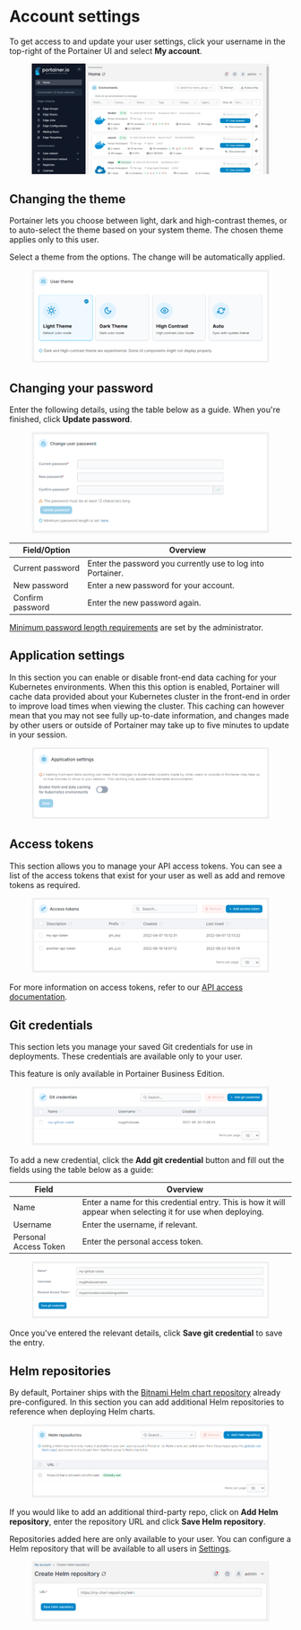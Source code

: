 # Account settings

To get access to and update your user settings, click your username in the top-right of the Portainer UI and select **My account**.

<figure><img src="/assets/2.20-api-access-myaccount.gif" alt=""><figcaption></figcaption></figure>

## Changing the theme

Portainer lets you choose between light, dark and high-contrast themes, or to auto-select the theme based on your system theme. The chosen theme applies only to this user.

Select a theme from the options. The change will be automatically applied.

<figure><img src="/assets/2.15-accountsettings-theme.png" alt=""><figcaption></figcaption></figure>

## Changing your password

Enter the following details, using the table below as a guide. When you're finished, click **Update password**.

<figure><img src="/assets/2.15-accountsettings-changepw.png" alt=""><figcaption></figcaption></figure>

| Field/Option     | Overview                                                    |
| ---------------- | ----------------------------------------------------------- |
| Current password | Enter the password you currently use to log into Portainer. |
| New password     | Enter a new password for your account.                      |
| Confirm password | Enter the new password again.                               |

[Minimum password length requirements](../admin/settings/authentication/) are set by the administrator.

## Application settings

In this section you can enable or disable front-end data caching for your Kubernetes environments. When this this option is enabled, Portainer will cache data provided about your Kubernetes cluster in the front-end in order to improve load times when viewing the cluster. This caching can however mean that you may not see fully up-to-date information, and changes made by other users or outside of Portainer may take up to five minutes to update in your session.

<figure><img src="/assets/2.20-account-application.png" alt=""><figcaption></figcaption></figure>

## Access tokens

This section allows you to manage your API access tokens. You can see a list of the access tokens that exist for your user as well as add and remove tokens as required.

<figure><img src="/assets/2.15-accountsettings-apitokens.png" alt=""><figcaption></figcaption></figure>

For more information on access tokens, refer to our [API access documentation](../api/access.md#creating-an-access-token).

## Git credentials

This section lets you manage your saved Git credentials for use in deployments. These credentials are available only to your user.


This feature is only available in Portainer Business Edition.


<figure><img src="/assets/2.16-account-gitcreds.png" alt=""><figcaption></figcaption></figure>

To add a new credential, click the **Add git credential** button and fill out the fields using the table below as a guide:

| Field                 | Overview                                                                                                     |
| --------------------- | ------------------------------------------------------------------------------------------------------------ |
| Name                  | Enter a name for this credential entry. This is how it will appear when selecting it for use when deploying. |
| Username              | Enter the username, if relevant.                                                                             |
| Personal Access Token | Enter the personal access token.                                                                             |

<figure><img src="/assets/2.16-account-gitcreds-add.png" alt=""><figcaption></figcaption></figure>

Once you've entered the relevant details, click **Save git credential** to save the entry.

## Helm repositories

By default, Portainer ships with the [Bitnami Helm chart repository](https://bitnami.com/stacks/helm) already pre-configured. In this section you can add additional Helm repositories to reference when deploying Helm charts.

<figure><img src="/assets/2.20-account-helmrepos.png" alt=""><figcaption></figcaption></figure>

If you would like to add an additional third-party repo, click on **Add Helm repository**, enter the repository URL and click **Save Helm repository**.


Repositories added here are only available to your user. You can configure a Helm repository that will be available to all users in [Settings](../admin/settings/general.md#helm-repository).


<figure><img src="/assets/2.20-account-helmrepos-add.png" alt=""><figcaption></figcaption></figure>
